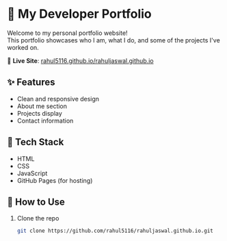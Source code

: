 # 💼 My Developer Portfolio

Welcome to my personal portfolio website!  
This portfolio showcases who I am, what I do, and some of the projects I've worked on.

🔗 **Live Site**: [rahul5116.github.io/rahuljaswal.github.io](https://rahul5116.github.io/rahuljaswal.github.io/)

## ✨ Features

- Clean and responsive design  
- About me section  
- Projects display  
- Contact information  

## 🚀 Tech Stack

- HTML  
- CSS  
- JavaScript  
- GitHub Pages (for hosting)

## 📁 How to Use

1. Clone the repo  
   ```bash
   git clone https://github.com/rahul5116/rahuljaswal.github.io.git
